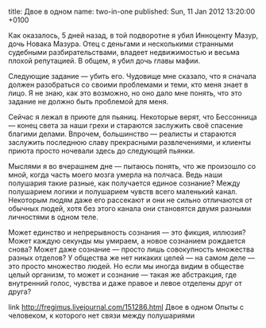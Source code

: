 title: Двое в одном
name: two-in-one
published: Sun, 11 Jan 2012 13:20:00 +0100

Как оказалось, 5 дней назад, в той подворотне я убил Инноценту Мазур, дочь Новака Мазура. Отец с деньгами и несколькими странными судебными разбирательствами, владеет недвижимостью и весьма плохой репутацией. В общем, я убил дочь главы мафии.

Следующие задание — убить его. Чудовище мне сказало, что я сначала должен разобраться со своими проблемами и теми, кто меня знает в лицо. Я не знаю, как это возможно, но оно дало мне понять, что это задание не должно быть проблемой для меня.

Сейчас я лежал в приюте для пьяниц. Некоторые верят, что Бессонница — конец света за наши грехи и стараются заслужить своё спасение благими делами. Впрочем, большинство — реалисты и стараются заслужить последнюю славу прекрасными развлечениями, и клиенты приюта просто ночевали здесь до следующей пьянки.

Мыслями я во вчерашнем дне — пытаюсь понять, что же произошло со мной, когда часть моего мозга умерла на полчаса. Ведь наши полушария такие разные, как получается единое сознание? Между полушарием логики и полушарием чувств всего маленький канал. Некоторым людям даже его рассекают и они не сильно отличаются от обычных людей, хотя без этого канала они становятся двумя разными личностями в одном теле.

Может единство и непрерывность сознания — это фикция, иллюзия? Может каждую секунды мы умираем, а новое сознанием рождается снова? Может даже сознание — просто лишь совокупность множества разных отделов? У общества же нет никаких целей — на самом деле — это просто множество людей. Но если мы иногда видим в обществе целый организм, то может и сознание — такая же абстракция, где внутренний голос, чувства и даже правое и левое отделены друг от друга?

link
  http://fregimus.livejournal.com/151286.html
  Двое в одном
  Опыты с человеком, к которого нет связи между полушариями
